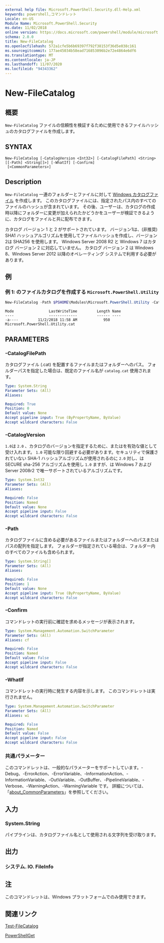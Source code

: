 ```yaml
---
external help file: Microsoft.PowerShell.Security.dll-Help.xml
keywords: powershell,コマンドレット
Locale: en-US
Module Name: Microsoft.PowerShell.Security
ms.date: 11/02/2018
online version: https://docs.microsoft.com/powershell/module/microsoft.powershell.security/new-filecatalog?view=powershell-5.1&WT.mc_id=ps-gethelp
schema: 2.0.0
title: New-FileCatalog
ms.openlocfilehash: 572a1cfe5b6b69397f792f38153f36d5e038c161
ms.sourcegitcommit: 177ae45034b58ead716853096b2e72e4864e6df6
ms.translationtype: MT
ms.contentlocale: ja-JP
ms.lasthandoff: 11/07/2020
ms.locfileid: "94343362"
---
```

# New-FileCatalog

## 概要
`New-FileCatalog` ファイルの信頼性を検証するために使用できるファイルハッシュのカタログファイルを作成します。

## SYNTAX

```
New-FileCatalog [-CatalogVersion <Int32>] [-CatalogFilePath] <String> [[-Path] <String[]>] [-WhatIf] [-Confirm]
 [<CommonParameters>]
```

## Description

`New-FileCatalog` 一連のフォルダーとファイルに対して [Windows カタログファイル](/windows-hardware/drivers/install/catalog-files) を作成します。 このカタログファイルには、指定されたパス内のすべてのファイルのハッシュが含まれています。 その後、ユーザーは、カタログの作成時以降にフォルダーに変更が加えられたかどうかをユーザーが検証できるように、カタログをファイルと共に配布できます。

カタログ バージョン 1 と 2 がサポートされています。 バージョン1は、(非推奨) SHA1 ハッシュアルゴリズムを使用してファイルハッシュを作成し、バージョン2は SHA256 を使用します。 Windows Server 2008 R2 と Windows 7 はカタログ バージョン 2 に対応していません。 カタログ バージョン 2 は Windows 8、Windows Server 2012 以降のオペレーティング システムで利用する必要があります。

## 例

### 例 1: のファイルカタログを作成する `Microsoft.PowerShell.Utility`

```powershell
New-FileCatalog -Path $PSHOME\Modules\Microsoft.PowerShell.Utility -CatalogFilePath \temp\Microsoft.PowerShell.Utility.cat -CatalogVersion 2.0
```

```Output
Mode                LastWriteTime         Length Name
----                -------------         ------ ----
-a----         11/2/2018 11:58 AM            950 Microsoft.PowerShell.Utility.cat
```

## PARAMETERS

### -CatalogFilePath

カタログファイル (.cat) を配置するファイルまたはフォルダーへのパス。 フォルダーパスを指定した場合は、既定のファイル名が `catalog.cat` 使用されます。

```yaml
Type: System.String
Parameter Sets: (All)
Aliases:

Required: True
Position: 0
Default value: None
Accept pipeline input: True (ByPropertyName, ByValue)
Accept wildcard characters: False
```

### -CatalogVersion

`1.0`は `2.0` 、カタログのバージョンを指定するために、またはを有効な値として受け入れます。 `1.0` 可能な限り回避する必要があります。セキュリティで保護されていない SHA-1 ハッシュアルゴリズムが使用されるのに `2.0` 対し、は SECURE sha-256 アルゴリズムを使用し `1.0` ますが、は Windows 7 および Server 2008r2 で唯一サポートされているアルゴリズムです。

```yaml
Type: System.Int32
Parameter Sets: (All)
Aliases:

Required: False
Position: Named
Default value: None
Accept pipeline input: False
Accept wildcard characters: False
```

### -Path

カタログファイルに含める必要があるファイルまたはフォルダーへのパスまたはパスの配列を指定します。 フォルダーが指定されている場合は、フォルダー内のすべてのファイルも含められます。

```yaml
Type: System.String[]
Parameter Sets: (All)
Aliases:

Required: False
Position: 1
Default value: None
Accept pipeline input: True (ByPropertyName, ByValue)
Accept wildcard characters: False
```

### -Confirm

コマンドレットの実行前に確認を求めるメッセージが表示されます。

```yaml
Type: System.Management.Automation.SwitchParameter
Parameter Sets: (All)
Aliases: cf

Required: False
Position: Named
Default value: False
Accept pipeline input: False
Accept wildcard characters: False
```

### -WhatIf

コマンドレットの実行時に発生する内容を示します。 このコマンドレットは実行されません。

```yaml
Type: System.Management.Automation.SwitchParameter
Parameter Sets: (All)
Aliases: wi

Required: False
Position: Named
Default value: False
Accept pipeline input: False
Accept wildcard characters: False
```

### 共通パラメーター

このコマンドレットは、一般的なパラメーターをサポートしています。-Debug、-ErrorAction、-ErrorVariable、-InformationAction、-InformationVariable、-OutVariable、-OutBuffer、-PipelineVariable、-Verbose、-WarningAction、-WarningVariable です。 詳細については、「[about_CommonParameters](https://go.microsoft.com/fwlink/?LinkID=113216)」を参照してください。

## 入力

### System.String

パイプラインは、カタログファイル名として使用される文字列を受け取ります。

## 出力

### システム. IO. FileInfo

## 注

このコマンドレットは、Windows プラットフォームでのみ使用できます。

## 関連リンク

[Test-FileCatalog](Test-FileCatalog.md)

[PowerShellGet](/powerShell/module/powershellget)
